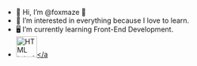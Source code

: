 - 🦊 Hi, I’m @foxmaze 🦊
- 📖 I’m interested in everything because I love to learn.
- 🖥 I’m currently learning Front-End Development.
- <a href="default.asp"><img src="smiley.gif" alt="HTML tutorial" style="width:42px;height:42px;"></a



<!---
foxmaze/foxmaze is a ✨ special ✨ repository because its `README.md` (this file) appears on your GitHub profile.
You can click the Preview link to take a look at your changes.
--->
